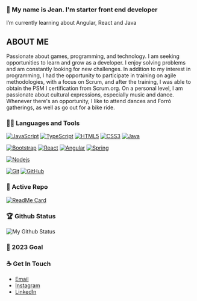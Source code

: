 ### 👋 My name is Jean. I'm starter front end developer
I’m currently learning about Angular, React and Java

## ABOUT ME

Passionate about games, programming, and technology. I am seeking opportunities to learn and grow as a developer. I enjoy solving problems and am constantly looking for new challenges.
In addition to my interest in programming, I had the opportunity to participate in training on agile methodologies, with a focus on Scrum, and after the training, I was able to obtain the PSM I certification from Scrum.org.
On a personal level, I am passionate about cultural expressions, especially music and dance. Whenever there's an opportunity, I like to attend dances and Forró gatherings, as well as go out for a bike ride.


### 👨‍💻 Languages and Tools
[![JavaScript](https://img.shields.io/badge/JavaScript-323330?style=flat&logo=javascript&logoColor=F7DF1E&link=https://github.com/naejshaw)](https://github.com/naejshaw) 
[![TypeScript](https://img.shields.io/badge/TypeScript-007ACC?style=flat&logo=typescript&logoColor=white&link=https://github.com/naejshaw)](https://github.com/naejshaw) 
[![HTML5](https://img.shields.io/badge/-HTML5-E34F26?style=flat&logo=html5&logoColor=white&link=https://github.com/naejshaw)](https://github.com/naejshaw) 
[![CSS3](https://img.shields.io/badge/CSS3-1572B6?style=flat&logo=css3&logoColor=white&link=https://github.com/naejshaw)](https://github.com/naejshaw) 
[![Java](https://img.shields.io/badge/Java-ED8B00?style=flat&logo=openjdk&logoColor=white&link=https://github.com/naejshaw)](https://github.com/naejshaw)

[![Bootstrap](https://img.shields.io/badge/-Bootstrap-563D7C?style=flat&logo=bootstrap&link=https://github.com/naejshaw)](https://github.com/naejshaw) 
[![React](https://img.shields.io/badge/-React-black?style=flat&logo=react&link=https://github.com/naejshaw)](https://github.com/naejshaw) 
[![Angular](https://img.shields.io/badge/-Angular-red?style=flat&logo=angular&link=https://github.com/naejshaw)](https://github.com/naejshaw) 
[![Spring](https://img.shields.io/badge/Spring-6DB33F?style=flat&logo=spring&logoColor=white&link=https://github.com/naejshaw)](https://github.com/naejshaw) 

[![Nodejs](https://img.shields.io/badge/-Nodejs-black?style=flat&logo=Node.js&link=https://github.com/naejshaw)](https://github.com/naejshaw) 

[![Git](https://img.shields.io/badge/-Git-black?style=flat&logo=git&link=https://github.com/naejshaw)](https://github.com/naejshaw) 
[![GitHub](https://img.shields.io/badge/-GitHub-181717?style=flat&logo=github&link=https://github.com/naejshaw)](https://github.com/naejshaw)


### 👀 Active Repo
[![ReadMe Card](https://github-readme-stats.vercel.app/api/pin/?username=Naejshaw&repo=trilha-css-desafio-01)](https://github.com/naejshaw/trilha-css-desafio-01)


### 🏆 Github Status
![My Github Status](https://github-readme-stats.vercel.app/api?username=naejshaw&show_icons=true&hide_border=true)


### 🔭 2023 Goal



### ☕ Get In Touch
- [Email](mailto:jeanjfra@gmail.com)
- [Instagram](https://www.instagram.com/jean_f.r.a/)
- [LinkedIn](https://www.linkedin.com/in/jean-felipe-dos-reis-almeida-4337bb1a6/)

<!--
**naejshaw/naejshaw** is a ✨ _special_ ✨ repository because its `README.md` (this file) appears on your GitHub profile.

Here are some ideas to get you started:

- 🔭 I’m currently working on ...
- 🌱 I’m currently learning ...
- 👯 I’m looking to collaborate on ...
- 🤔 I’m looking for help with ...
- 💬 Ask me about ...
- 📫 How to reach me: ...
- 😄 Pronouns: ...
- ⚡ Fun fact: ...
-->
